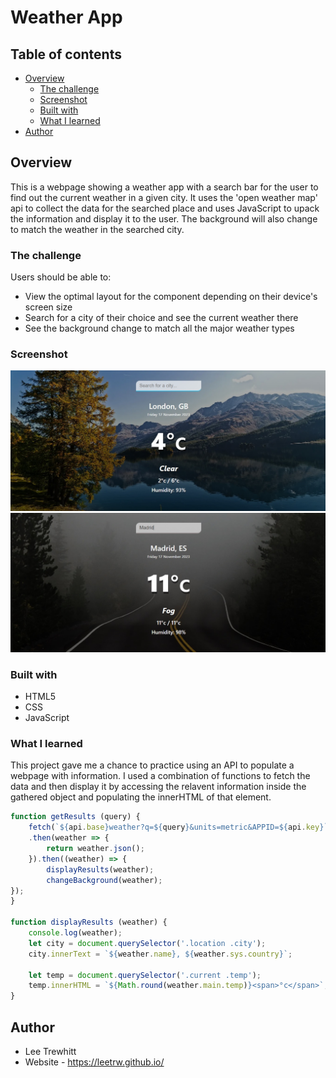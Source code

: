 # Weather App

## Table of contents

- [Overview](#overview)
  - [The challenge](#the-challenge)
  - [Screenshot](#screenshot)
  - [Built with](#built-with)
  - [What I learned](#what-i-learned)
- [Author](#author)



## Overview

This is a webpage showing a weather app with a search bar for the user to find out
the current weather in a given city. It uses the 'open weather map' api to collect 
the data for the searched place and uses JavaScript to upack the information 
and display it to the user. The background will also change to match the weather in 
the searched city.


### The challenge

Users should be able to: 

- View the optimal layout for the component depending on their device's screen size
- Search for a city of their choice and see the current weather there
- See the background change to match all the major weather types


### Screenshot

![A raw view of the component.](images/screenshots/screenshot1.jpg)
![An example of a searched for city.](images/screenshots/screenshot2.jpg)



### Built with

- HTML5
- CSS
- JavaScript


### What I learned

This project gave me a chance to practice using an API to populate a webpage
with information. I used a combination of functions to fetch the data and then
display it by accessing the relavent information inside the gathered object 
and populating the innerHTML of that element. 


```js
function getResults (query) {
    fetch(`${api.base}weather?q=${query}&units=metric&APPID=${api.key}`)
    .then(weather => {
        return weather.json();
    }).then((weather) => {
        displayResults(weather);
        changeBackground(weather);
});
}

function displayResults (weather) {
    console.log(weather);
    let city = document.querySelector('.location .city');
    city.innerText = `${weather.name}, ${weather.sys.country}`;

    let temp = document.querySelector('.current .temp');
    temp.innerHTML = `${Math.round(weather.main.temp)}<span>°c</span>`;
}
```

## Author
- Lee Trewhitt
- Website - https://leetrw.github.io/


